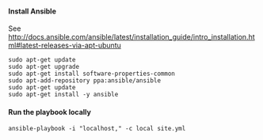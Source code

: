 
#### Install Ansible

See http://docs.ansible.com/ansible/latest/installation_guide/intro_installation.html#latest-releases-via-apt-ubuntu

```
sudo apt-get update
sudo apt-get upgrade
sudo apt-get install software-properties-common
sudo apt-add-repository ppa:ansible/ansible
sudo apt-get update
sudo apt-get install -y ansible
```

#### Run the playbook locally

```
ansible-playbook -i "localhost," -c local site.yml
```
